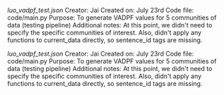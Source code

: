 *luo_vadpf_test.json*
Creator: Jai
Created on: July 23rd
Code file: code/main.py
Purpose: To generate VADPF values for 5 communities of data (testing pipeline)
Additional notes: At this point, we didn't need to specify the specific communities of interest. Also, didn't apply any functions to current_data directly, so sentence_id tags are missing.


*luo_vadpf_test.json*
Creator: Jai
Created on: July 23rd
Code file: code/main.py
Purpose: To generate VADPF values for 5 communities of data (testing pipeline)
Additional notes: At this point, we didn't need to specify the specific communities of interest. Also, didn't apply any functions to current_data directly, so sentence_id tags are missing.
